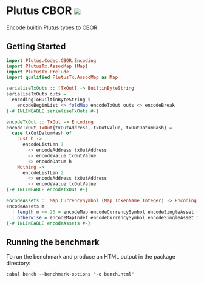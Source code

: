 # Plutus CBOR [![](https://img.shields.io/badge/haddock-1.0.0-blue?style=for-the-badge&logo=haskell)](https://input-output-hk.github.io/hydra-poc/haddock/plutus-cbor/Plutus-Codec-CBOR-Encoding.html)

Encode builtin Plutus types to [CBOR](https://cbor.io/).

## Getting Started

```hs
import Plutus.Codec.CBOR.Encoding
import PlutusTx.AssocMap (Map)
import PlutusTx.Prelude
import qualified PlutusTx.AssocMap as Map

serialiseTxOuts :: [TxOut] -> BuiltinByteString
serialiseTxOuts outs =
  encodingToBuiltinByteString $
    encodeBeginList <> foldMap encodeTxOut outs <> encodeBreak
{-# INLINEABLE serialiseTxOuts #-}

encodeTxOut :: TxOut -> Encoding
encodeTxOut TxOut{txOutAddress, txOutValue, txOutDatumHash} =
  case txOutDatumHash of
    Just h ->
      encodeListLen 3
        <> encodeAddress txOutAddress
        <> encodeValue txOutValue
        <> encodeDatum h
    Nothing ->
      encodeListLen 2
        <> encodeAddress txOutAddress
        <> encodeValue txOutValue
{-# INLINEABLE encodeTxOut #-}

encodeAssets :: Map CurrencySymbol (Map TokenName Integer) -> Encoding
encodeAssets m
  | length m <= 23 = encodeMap encodeCurrencySymbol encodeSingleAsset m
  | otherwise = encodeMapIndef encodeCurrencySymbol encodeSingleAsset m
{-# INLINEABLE encodeAssets #-}
```

## Running the benchmark

To run the benchmark and produce an HTML output in the package directory:
```
cabal bench --benchmark-options "-o bench.html"
```
